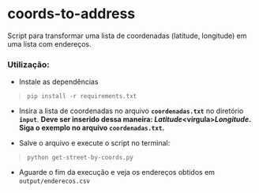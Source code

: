 # coords-to-address
Script para transformar uma lista de coordenadas (latitude, longitude) em uma lista com endereços.

### Utilização:

* Instale as dependências
>`pip install -r requirements.txt`

* Insira a lista de coordenadas no arquivo **`coordenadas.txt`** no diretório **`input`**.
    **Deve ser inserido dessa maneira: *Latitude*<vírgula>*Longitude*.**
    **Siga o exemplo no arquivo `coordenadas.txt`.**
    
* Salve o arquivo e execute o script no terminal:
    
>`python get-street-by-coords.py`
    
* Aguarde o fim da execução e veja os endereços obtidos em `output/enderecos.csv`
